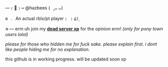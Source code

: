 —﹙🍏﹚⑅   @hazbees   (⠀˳ᴗ ᴗ)

 ɞ⠀.⠀An actual rblx/pt player﹗ ﹗໒꒱۪

 [](https://media.tenor.com/Bfj-HrlKTEAAAAPo/block-tales.mp4)

𖦹  — erm uh join my [**dead server xp**](https://discord.gg/dPRhM3hp) for the opinion erm! *(only for pony town users lolol)*

*please for those who hidden me for fuck sake. please explain first. i dont like people hiding me for no explanation.*


this github is in working progress. will be updated soon xp

